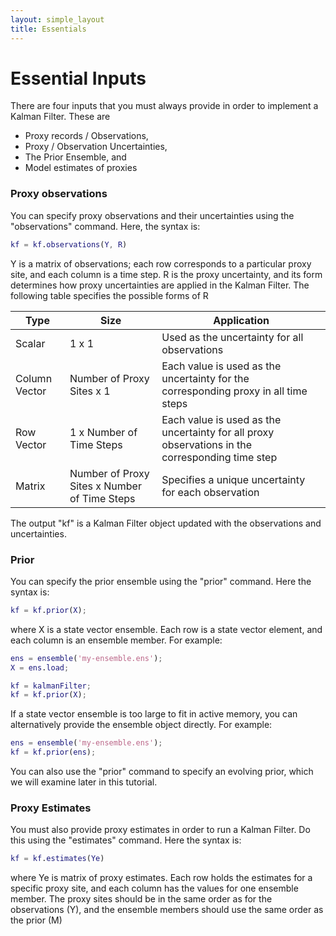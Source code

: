 ```yaml
---
layout: simple_layout
title: Essentials
---
```


# Essential Inputs

There are four inputs that you must always provide in order to implement a Kalman Filter. These are
* Proxy records / Observations,
* Proxy / Observation Uncertainties,
* The Prior Ensemble, and
* Model estimates of proxies

### Proxy observations

You can specify proxy observations and their uncertainties using the "observations" command. Here, the syntax is:
```matlab
kf = kf.observations(Y, R)
```
Y is a matrix of observations; each row corresponds to a particular proxy site, and each column is a time step. R is the proxy uncertainty, and its form determines how proxy uncertainties are applied in the Kalman Filter. The following table specifies the possible forms of R

Type | Size | Application
---- | ---- | -----------
Scalar | 1 x 1 | Used as the uncertainty for all observations
Column Vector | Number of Proxy Sites x 1 | Each value is used as the uncertainty for the corresponding proxy in all time steps
Row Vector | 1 x Number of Time Steps | Each value is used as the uncertainty for all proxy observations in the corresponding time step
Matrix | Number of Proxy Sites x Number of Time Steps | Specifies a unique uncertainty for each observation

The output "kf" is a Kalman Filter object updated with the observations and uncertainties.


### Prior

You can specify the prior ensemble using the "prior" command. Here the syntax is:
```matlab
kf = kf.prior(X);
```

where X is a state vector ensemble. Each row is a state vector element, and each column is an ensemble member. For example:
```matlab
ens = ensemble('my-ensemble.ens');
X = ens.load;

kf = kalmanFilter;
kf = kf.prior(X);
```

If a state vector ensemble is too large to fit in active memory, you can alternatively provide the ensemble object directly. For example:
```matlab
ens = ensemble('my-ensemble.ens');
kf = kf.prior(ens);
```

You can also use the "prior" command to specify an evolving prior, which we will examine later in this tutorial.

### Proxy Estimates

You must also provide proxy estimates in order to run a Kalman Filter. Do this using the "estimates" command. Here the syntax is:
```matlab
kf = kf.estimates(Ye)
```
where Ye is matrix of proxy estimates. Each row holds the estimates for a specific proxy site, and each column has the values for one ensemble member. The proxy sites should be in the same order as for the observations (Y), and the ensemble members should use the same order as the prior (M)

